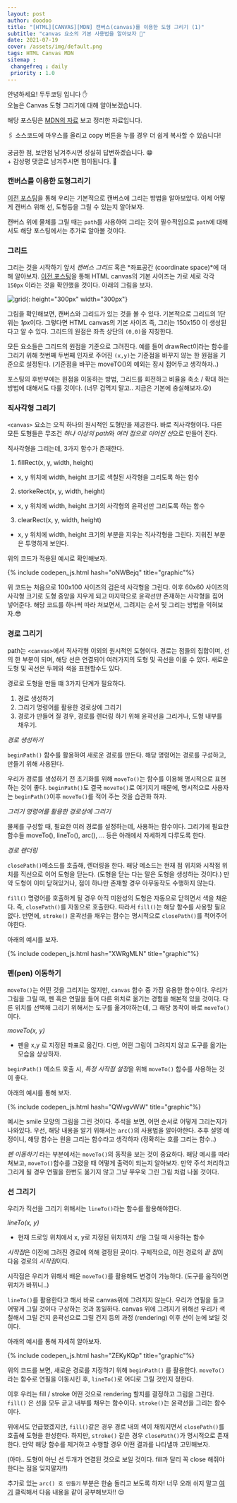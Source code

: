 ```yaml
---
layout: post
author: doodoo
title: "[HTML][CANVAS][MDN] 캔버스(canvas)를 이용한 도형 그리기 (1)"
subtitle: "canvas 요소의 기본 사용법을 알아보자 🎵"
date: 2021-07-19
cover: /assets/img/default.png
tags: HTML Canvas MDN
sitemap :
 changefreq : daily
 priority : 1.0
---
```

안녕하세요! <span class="doodoo">두두코딩</span> 입니다 ✋ <br>
오늘은 Canvas 도형 그리기에 대해 알아보겠습니다.

해당 포스팅은 [MDN의 자료](https://developer.mozilla.org/ko/docs/Web/API/Canvas_API/Tutorial/Drawing_shapes) 보고 정리한 자료입니다.

🖇 소스코드에 마우스를 올리고 <span class="tip">copy</span> 버튼을 누를 경우 더 쉽게 복사할 수 있습니다!

궁금한 점, 보안점 남겨주시면 성실히 답변하겠습니다. 😁 <br>
\+ 감상평 댓글로 남겨주시면 힘이됩니다. 🙇

### 캔버스를 이용한 도형그리기
[이전 포스팅](https://0xd00d00.github.io/2021/07/08/canvas_2.html)을 통해 우리는 기본적으로 캔버스에 그리는 방법을 알아보았다. 이제 어떻게 캔버스 위해 선, 도형등을 그릴 수 있는지 알아보자.

캔버스 위에 물체를 그릴 때는 `path`를 사용하여 그리는 것이 필수적임으로 `path`에 대해서도 해당 포스팅에서는 추가로 알아볼 것이다.

### 그리드
그리는 것을 시작하기 앞서 *캔버스 그리드* 혹은 *좌표공간 (coordinate space)*에 대해 알아보자. [이전 포스팅](https://0xd00d00.github.io/2021/07/08/canvas_2.html)을 통해 HTML canvas의 기본 사이즈는 가로 세로 각각 `150px` 이라는 것을 확인했을 것이다. 아래의 그림을 보자.

![grid](/assets/img/grid.png){: height="300px" width="300px"}

그림을 확인해보면, 캔버스와 그리드가 있는 것을 볼 수 있다. 기본적으로 그리드의 1단위는 *1px*이다. 그렇다면 HTML canvas의 기본 사이즈 즉, 그리는 150x150 이 생성된다고 알 수 있다. 그리드의 원점은 좌측 상단의 `(0,0)`을 지칭한다.

모든 요소들은 그리드의 원점을 기준으로 그려진다. 예를 들어 drawRect이라는 함수를 그리기 위해 첫번째 두번째 인자로 주어진 `(x,y)`는 기준점을 바꾸지 않는 한 원점을 기준으로 설정된다. (기준점을 바꾸는 moveTO()의 예외는 잠시 접어두고 생각하자..)

포스팅의 후반부에는 원점을 이동하는 방법, 그리드를 회전하고 비율을 축소 / 확대 하는방법에 대해서도 다룰 것이다. (너무 겁먹지 말고.. 지금은 기본에 충실해보자.😲)

### 직사각형 그리기
`<canvas>` 요소는 오직 하나의 원시적인 도형만을 제공한다. 바로 <span class="tip">직사각형</span>이다. 다른 모든 도형들은 무조건 *하나 이상의 path*와 *여러 점으로 이어진 선*으로 만들어 진다.

직사각형을 그리는데, 3가지 함수가 존재한다.

1. fillRect(x, y, width, height)
* x, y 위치에 width, height 크기로 색칠된 사각형을 그리도록 하는 함수

2. storkeRect(x, y, width, height)
* x, y 위치에 width, height 크기의 사각형의 윤곽선만 그리도록 하는 함수

3. clearRect(x, y, width, height)
* x, y 위치에 width, height 크기의 부분을 지우는 직사각형을 그린다. 지워진 부분은 투명하게 보인다.

위의 코드가 적용된 예시로 확인해보자.

{% include codepen_js.html hash="oNWBejq" title="graphic"%}

위 코드는 처음으로 100x100 사이즈의 검은색 사각형을 그린다. 이후 60x60 사이즈의 사각형 크기로 도형 중앙을 지우게 되고 마지막으로 윤곽선만 존재하는 사각형을 집어 넣어준다. 해당 코드를 하나씩 따라 쳐보면서, 그려지는 순서 및 그리는 방법을 익혀보자.😎

### 경로 그리기
<span style="tip">path</span>는 `<canvas>`에서 직사각형 이외의 원시적인 도형이다. 경로는 점들의 집합이며, 선의 한 부분이 되며, 해당 선은 연결되어 여러가지의 도형 및 곡선을 이룰 수 있다. 새로운 도형 및 곡선은 두께와 색을 표현할수도 있다.

경로로 도형을 만들 떄 3가지 단계가 필요하다.

1. 경로 생성하기
2. 그리기 명령어를 활용한 경로상에 그리기
3. 경로가 만들어 질 경우, 경로를 렌더링 하기 위해 윤곽선을 그리거나, 도형 내부를 채우기.

*경로 생성하기*

`beginPath()` 함수를 활용하여 새로운 경로를 만든다. 해당 명령어는 경로를 구성하고, 만들기 위해 사용된다.

우리가 경로를 생성하기 전 초기화를 위해 `moveTo()`는 함수를 이용해 명시적으로 표현하는 것이 좋다. `beginPath()`도 결국 `moveTo()`로 여기지기 때문에, 명시적으로 사용자는 `beginPath()`이후 `moveTo()`를 적어 주는 것을 습관화 하자.

*그리기 명령어를 활용한 경로상에 그리기*

물체를 구성할 때, 필요한 여러 경로를 설정하는데, 사용하는 함수이다.
그리기에 필요한 함수들 moveTo(), lineTo(), arc(), ... 등은 아래에서 자세하게 다루도록 한다.

*경로 랜더링*

`closePath()`메소드를 호출해, 렌더링을 한다. 해당 메소드는 현재 점 위치와 시작점 위치를 직선으로 이어 도형을 닫는다. (도형을 닫는 다는 말은 도형을 생성하는 것이다.) 만약 도형이 이미 닫혀있거나, 점이 하나만 존재할 경우 아무동작도 수행하지 않는다.

`fill()` 명령어를 호출하게 될 경우 아직 미완성의 도형은 자동으로 닫히면서 색을 채운다. 즉, `closePath()`를 자동으로 호출한다. 따라서 `fill()`는 해당 함수를 사용할 필요없다. 반면에, `stroke()` 윤곽선을 채우는 함수는 명시적으로 `closePath()`를 적어주어야한다.

아래의 예시를 보자.

{% include codepen_js.html hash="XWRgMLN" title="graphic"%}

### 펜(pen) 이동하기
`moveTo()`는 어떤 것을 그리지는 않지만, `canvas` 함수 중 가장 유용한 함수이다. 우리가 그림을 그릴 때, 펜 혹은 연필을 들어 다른 위치로 옮기는 경험을 해본적 있을 것이다. 다른 위치를 선택해 그리기 위해서는 도구를 옮겨야하는데, 그 해당 동작이 바로 `moveTo()`이다.

*moveTo(x, y)*

- 펜을 x,y 로 지정된 좌표로 옮긴다. 다만, 어떤 그림이 그려지지 않고 도구를 옮기는 모습을 상상하자.

`beginPath()` 메소드 호출 시, *특정 시작점 설정*을 위해 `moveTo()` 함수를 사용하는 것이 좋다.


아래의 예시를 통해 보자.

{% include codepen_js.html hash="QWvgvWW" title="graphic"%}

예시는 smile 모양의 그림을 그린 것이다. 주석을 보면, 어떤 순서로 어떻게 그리는지가 나와있다. 우선, 해당 내용을 알기 위해서는 `arc()`의 사용법을 알아야한다. 추후 설명 예정이니, 해당 함수는 원을 그리는 함수라고 생각하자 (정확히는 호를 그리는 함수..)

*펜 이동하기* 라는 부분에서는 `moveTo()`의 동작을 보는 것이 중요하다. 해당 예시를 따라 쳐보고, `moveTo()`함수를 그렸을 때 어떻게 출력이 되는지 알아보자. 만약 주석 처리하고 그리게 될 경우 연필을 한번도 옮기지 않고 그냥 쭈우욱 그린 그림 처럼 나올 것이다.

### 선 그리기
우리가 직선을 그리기 위해서는 `lineTo()`라는 함수를 활용해야한다.

*lineTo(x, y)*

- 현재 드로잉 위치에서 x, y로 지정된 위치까지 *선*을 그릴 때 사용하는 함수

*시작점*은 이전에 그려진 경로에 의해 결정된 곳이다. 구체적으로, 이전 경로의 *끝 점*이 다음 경로의 *시작점*이다.

시작점은 우리가 위해서 배운 `moveTo()`를 활용해도 변경이 가능하다. (도구를 움직이면 위치가 바뀌니..)

`lineTo()`를 활용한다고 해서 바로 canvas위에 그려지지 않는다. 우리가 연필을 들고 어떻게 그릴 것이다 구상하는 것과 동일하다. canvas 위에 그려지기 위해선 우리가 색칠해서 그릴 건지 윤곽선으로 그릴 건지 등의 과정 (rendering) 이후 선이 눈에 보일 것이다.

아래의 예시를 통해 자세히 알아보자.

{% include codepen_js.html hash="ZEKyKQp" title="graphic"%}

위의 코드를 보면, 새로운 경로를 지정하기 위해 `beginPath()` 를 활용한다. `moveTo()`라는 함수로 연필을 이동시킨 후, `lineTo()`로 어디로 그릴 것인지 정한다.

이후 우리는 fill / stroke 어떤 것으로 rendering 할지를 결정하고 그림을 그린다. `fill()` 은 선을 모두 귿고 내부를 채우는 함수이다. `stroke()`는 윤곽선을 그리는 함수이다.

위에서도 언급했겠지만, `fill()`같은 경우 경로 내의 색이 채워지면서 `closePath()`를 호출해 도형을 완성한다. 하지만, `stroke()` 같은 경우 `closePath()`가 명시적으로 존재한다. 만약 해당 함수를 제거하고 수행할 경우 어떤 결과를 나타낼까 고민해보자.

(아마.. 도형이 아닌 선 두개가 연결된 것으로 보일 것이다. fill과 달리 꼭 close 해줘야한다는 점을 잊지말자!!)

추가로 있는 `arc() 호 만들기` 부분은 한숨 돌리고 보도록 하자! 너무 오래 쉬지 말고 [여기]() 클릭해서 다음 내용을 같이 공부해보자!! 😌
